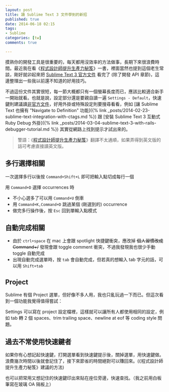 ```yaml
---
layout: post
title: 讀 Sublime Text 3 文件學到的新招
published: true
date: 2014-06-18 02:15
tags:
- Sublime
categories: [tw]
comments: true

---
```

摸熟你的開發工具是很重要的，每天都用沒效率的方法做事，長期下來很浪費時間。最近我在看《[程式設計師提升生產力秘笈](http://www.books.com.tw/exep/assp.php/bruceli/products/0010429241)》一書，裡面當然也提到這個老生常談，剛好就卯起來把 [Sublime Text 3 官方文件](http://www.sublimetext.com/docs/3/) 看完了 (除了開發 API 章節)，這邊整理出一些我以前還不知道的好用技巧。

不過這份文件其實很短，每一節大概都只有一個螢幕長度而已，應該比較適合新手一開始就看。也就是說，設定部分還是要親自讀一遍 `Settings - Default`，快速鍵則建議讀[非官方文件](http://sublime-text-unofficial-documentation.readthedocs.org/en/latest/reference/keyboard_shortcuts_osx.html)，好用外掛或特殊設定則要搜尋看看，例如 [讓 Sublime Text 也擁有 "Navigate to Definition" 功能]({% link _posts/2014-02-23-sublime-text-integration-with-ctags.md %}) 跟 [安裝 Sublime Text 3 互動式 Ruby Debug 外掛]({% link _posts/2014-03-04-sublime-text-3-with-rails-debugger-tutorial.md %}) 其實從網路上找到提示才試出來的。

> 警語：《[程式設計師提升生產力秘笈](http://www.books.com.tw/exep/assp.php/bruceli/products/0010429241)》翻譯不太通順，如果弄得到英文版的話可考慮直接讀英文版。

## 多行選擇相關

一次選擇多行以後按 `Command+Shift+L` 即可把輸入點切成每行一個

用 `Command+D` 選擇 occurrences 時

* 不小心選多了可以用 `Command+U` 倒車
* 用 `Command+K,Command+D` 跳過某個 (剛選到的) occurrence
* 做完多行操作後，按 `Esc` 回到單輸入點模式

## 自動完成相關

* 由於 `ctrl+space` 在 mac 上會跟 spotlight 快捷鍵衝突，應改掉 ~~個人習慣改成 Command+/~~ 發現會跟 toggle comment 衝突，不過我發現我也很少手動 toggle 自動完成
* 出現自動完成選單時，按 `tab` 會自動完成，但若真的想輸入 tab 字元的話，可以用 `Shift+tab`

## Project

Sublime 有個 Project 選單，但好像不多人用，我也只亂玩過一下而已。但這次看到一個功能我覺得值得嘗試：

Settings 可以寫在 project 設定檔裡，這樣就可以讓所有人都使用相同的設定，例如 tab 轉 2 個 spaces、trim trailing space、newline at eof 等 coding style 問題。


## 過去不常使用快速鍵者

如果你有心想記起快速鍵，打開選單看到快速鍵提示後，關掉選單，用快速鍵做。浪費幾次時間以後就會記住了，接下來節省的時間絕對可以賺回來。(《程式設計師提升生產力秘笈》建議的方法)

也可以把常用又想記住的快速鍵印出來貼在座位旁邊，快速查找。（我之前用白板筆寫在玻璃 OA 隔板上）
